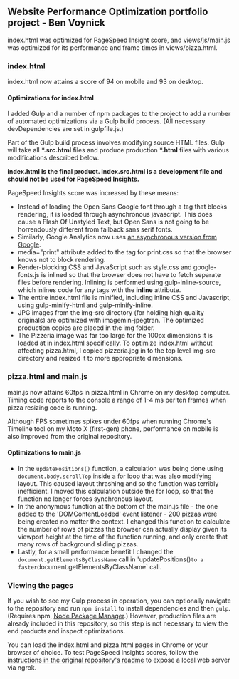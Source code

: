 ## Website Performance Optimization portfolio project - Ben Voynick

index.html was optimized for PageSpeed Insight score, and views/js/main.js was optimized for its performance and frame times in views/pizza.html.

### index.html

index.html now attains a score of 94 on mobile and 93 on desktop.

#### Optimizations for index.html

I added Gulp and a number of npm packages to the project to add a number of automated optimizations via a Gulp build process. (All necessary devDependencies are set in gulpfile.js.)

Part of the Gulp build process involves modifying source HTML files. Gulp will take all **\*.src.html** files and produce production **\*.html** files with various modifications described below.

**index.html is the final product. index.src.html is a development file and should not be used for PageSpeed Insights.**

PageSpeed Insights score was increased by these means:

* Instead of loading the Open Sans Google font through a <link> tag that blocks rendering, it is loaded through asynchronous javascript. This does cause a Flash Of Unstyled Text, but Open Sans is not going to be horrendously different from fallback sans serif fonts.
* Similarly, Google Analytics now uses [an asynchronous version from Google](https://developers.google.com/analytics/devguides/collection/analyticsjs/advanced).
* media="print" attribute added to the <link> tag for print.css so that the browser knows not to block rendering.
* Render-blocking CSS and JavaScript such as style.css and google-fonts.js is inlined so that the browser does not have to fetch separate files before rendering. Inlining is performed using gulp-inline-source, which inlines code for any tags with the **inline** attribute.
* The entire index.html file is minified, including inline CSS and Javascript, using gulp-minify-html and gulp-minify-inline.
* JPG images from the img-src directory (for holding high quality originals) are optimized with imagemin-jpegtran. The optimized production copies are placed in the img folder.
* The Pizzeria image was far too large for the 100px dimensions it is loaded at in index.html specifically. To optimize index.html without affecting pizza.html, I copied pizzeria.jpg in to the top level img-src directory and resized it to more appropriate dimensions.

### pizza.html and main.js

main.js now attains 60fps in pizza.html in Chrome on my desktop computer. Timing code reports to the console a range of 1-4 ms per ten frames when pizza resizing code is running.

Although FPS sometimes spikes under 60fps when running Chrome's Timeline tool on my Moto X (first-gen) phone, performance on mobile is also improved from the original repository.

#### Optimizations to main.js
* In the `updatePositions()` function, a calculation was being done using `document.body.scrollTop` inside a for loop that was also modifying layout. This caused layout thrashing and so the function was terribly inefficient. I moved this calculation outside the for loop, so that the function no longer forces synchronous layout.
* In the anonymous function at the bottom of the main.js file - the one added to the 'DOMContentLoaded' event listener - 200 pizzas were being created no matter the context. I changed this function to calculate the number of rows of pizzas the browser can actually display given its viewport height at the time of the function running, and only create that many rows of background sliding pizzas.
* Lastly, for a small performance benefit I changed the `document.getElementsByClassName` call in 'updatePositions()` to a faster `document.getElementsByClassName` call.

### Viewing the pages
If you wish to see my Gulp process in operation, you can optionally navigate to the repository and run `npm install` to install dependencies and then `gulp`. (Requires npm, [Node Package Manager](https://nodejs.org/).) However, production files are already included in this repository, so this step is not necessary to view the end products and inspect optimizations.

You can load the index.html and pizza.html pages in Chrome or your browser of choice. To test PageSpeed Insights scores, follow the [instructions in the original repository's readme](https://github.com/udacity/frontend-nanodegree-mobile-portfolio) to expose a local web server via ngrok.